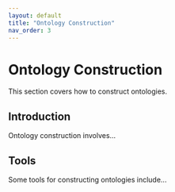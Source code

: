 ```yaml
---
layout: default
title: "Ontology Construction"
nav_order: 3
---
```


# Ontology Construction

This section covers how to construct ontologies.

## Introduction

Ontology construction involves...

## Tools

Some tools for constructing ontologies include...

